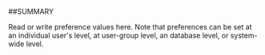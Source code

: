 
##SUMMARY

Read or write preference values here. Note that preferences can be set at an individual user's level, at user-group level, an database level, or system-wide level.

